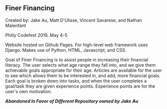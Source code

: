 Finer Financing
---------------

Created by:
Jake Au, Matt D'Ulisse, Vincent Savarese, and Nathan Malenfant

Philly Codefest 2019, May 4-5

Website hosted on Github Pages.  For high-level web framework uses Django.
Makes use of Python, HTML, Javascript, and CSS.

Goal of Finer Financing is to assist people in increasing their financial literacy.
The user selects what age range they fall into, and we give them achievable goals appropriate for their age.
Articles are available for the user to see which allows them to be interested in, and add, more financial goals.
Each goal is broken down into tasks, and when the user completes a goal/task they are given experience points.
Experience points are for the user's own motivation.


***Abandoned In Favor of Different Repository owned by Jake Au***